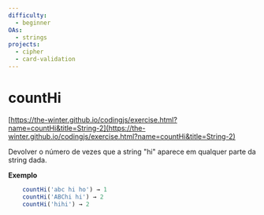 ```yaml
---
difficulty:
  - beginner
OAs:
  - strings
projects:
  - cipher
  - card-validation
---
```


# countHi

[https://the-winter.github.io/codingjs/exercise.html?name=countHi&title=String-2](https://the-winter.github.io/codingjs/exercise.html?name=countHi&title=String-2)

Devolver o número de vezes que a string "hi"
aparece em qualquer parte da string dada.

**Exemplo**

```js
    countHi('abc hi ho') → 1
    countHi('ABChi hi') → 2
    countHi('hihi') → 2
```

